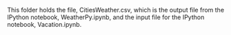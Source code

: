 This folder holds the file, CitiesWeather.csv, which is the output file from the IPython notebook, WeatherPy.ipynb, and the input file for the IPython notebook, Vacation.ipynb.
